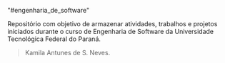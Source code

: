 "#engenharia_de_software"

Repositório com objetivo de armazenar atividades, trabalhos e projetos iniciados durante o curso de Engenharia de Software da Universidade Tecnológica Federal do Paraná.


> Kamila Antunes de S. Neves.